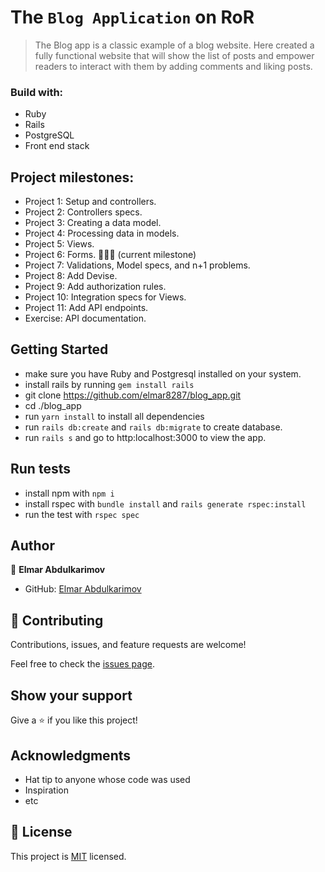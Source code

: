 # The `Blog Application` on RoR

> The Blog app is a classic example of a blog website. Here created a fully functional website that will show the list of posts and empower readers to interact with them by adding comments and liking posts.

### Build with:

- Ruby
- Rails
- PostgreSQL
- Front end stack

## Project milestones:

- Project 1: Setup and controllers. 
- Project 2: Controllers specs.  
- Project 3: Creating a data model.  
- Project 4: Processing data in models.  
- Project 5: Views.
- Project 6: Forms.  🚩​🚩​🚩 (current milestone)
- Project 7: Validations, Model specs, and n+1 problems.
- Project 8: Add Devise.
- Project 9: Add authorization rules.
- Project 10: Integration specs for Views.
- Project 11: Add API endpoints.
- Exercise: API documentation.

## Getting Started

- make sure you have Ruby and Postgresql installed on your system.
- install rails by running `gem install rails`
- git clone https://github.com/elmar8287/blog_app.git
- cd ./blog_app
- run `yarn install` to install all dependencies
- run `rails db:create` and `rails db:migrate` to create database.
- run `rails s` and go to http:localhost:3000 to view the app.

## Run tests

- install npm with `npm i`
- install rspec with `bundle install` and `rails generate rspec:install`
- run the test with `rspec spec`

## Author

👤 **Elmar Abdulkarimov**

- GitHub: [Elmar Abdulkarimov](https://github.com/elmar8287)

## 🤝 Contributing

Contributions, issues, and feature requests are welcome!

Feel free to check the [issues page](../../issues/).

## Show your support

Give a ⭐️ if you like this project!

## Acknowledgments

- Hat tip to anyone whose code was used
- Inspiration
- etc

## 📝 License

This project is [MIT](./MIT.md) licensed.
